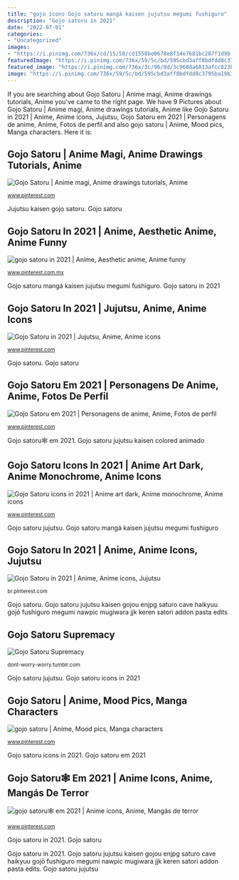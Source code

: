 ```yaml
---
title: "gojo icons Gojo satoru mangá kaisen jujutsu megumi fushiguro"
description: "Gojo satoru in 2021"
date: "2022-07-01"
categories:
- "Uncategorized"
images:
- "https://i.pinimg.com/736x/cd/15/58/cd1558be0678e8f14e7681bc287f1d9b.jpg"
featuredImage: "https://i.pinimg.com/736x/59/5c/bd/595cbd3aff8bdfdd8c3795ba19b3fce3.jpg"
featured_image: "https://i.pinimg.com/736x/3c/96/8d/3c968da6813afcc823b2e4c8891afc0e.jpg"
image: "https://i.pinimg.com/736x/59/5c/bd/595cbd3aff8bdfdd8c3795ba19b3fce3.jpg"
---
```


If you are searching about Gojo Satoru | Anime magi, Anime drawings tutorials, Anime you've came to the right page. We have 9 Pictures about Gojo Satoru | Anime magi, Anime drawings tutorials, Anime like Gojo Satoru in 2021 | Anime, Anime icons, Jujutsu, Gojo Satoru em 2021 | Personagens de anime, Anime, Fotos de perfil and also gojo satoru | Anime, Mood pics, Manga characters. Here it is:

## Gojo Satoru | Anime Magi, Anime Drawings Tutorials, Anime

![Gojo Satoru | Anime magi, Anime drawings tutorials, Anime](https://i.pinimg.com/736x/ba/79/35/ba79351f5f4f3f3619340166715e96fd.jpg "Gojo satoru jujutsu")

<small>www.pinterest.com</small>

Jujutsu kaisen gojo satoru. Gojo satoru

## Gojo Satoru In 2021 | Anime, Aesthetic Anime, Anime Funny

![gojo satoru in 2021 | Anime, Aesthetic anime, Anime funny](https://i.pinimg.com/736x/04/3f/8f/043f8fc78e8fb23d21f0652d225fee8a.jpg "Gojo satoru jujutsu kaisen colored animado")

<small>www.pinterest.com.mx</small>

Gojo satoru mangá kaisen jujutsu megumi fushiguro. Gojo satoru in 2021

## Gojo Satoru In 2021 | Jujutsu, Anime, Anime Icons

![Gojo Satoru in 2021 | Jujutsu, Anime, Anime icons](https://i.pinimg.com/736x/72/1e/7e/721e7ee17acae81171ccdafca0856f75.jpg "Gojo satoru jujutsu kaisen aesthetic sukuna")

<small>www.pinterest.com</small>

Gojo satoru. Gojo satoru

## Gojo Satoru Em 2021 | Personagens De Anime, Anime, Fotos De Perfil

![Gojo Satoru em 2021 | Personagens de anime, Anime, Fotos de perfil](https://i.pinimg.com/736x/1c/8d/e6/1c8de6cecaaaf167679b5ee80fe92981.jpg "Gojo satoru jujutsu")

<small>www.pinterest.com</small>

Gojo satoru🕸 em 2021. Gojo satoru jujutsu kaisen colored animado

## Gojo Satoru Icons In 2021 | Anime Art Dark, Anime Monochrome, Anime Icons

![Gojo Satoru icons in 2021 | Anime art dark, Anime monochrome, Anime icons](https://i.pinimg.com/736x/cd/15/58/cd1558be0678e8f14e7681bc287f1d9b.jpg "Gojo satoru jujutsu kaisen colored animado")

<small>www.pinterest.com</small>

Gojo satoru jujutsu. Gojo satoru mangá kaisen jujutsu megumi fushiguro

## Gojo Satoru In 2021 | Anime, Anime Icons, Jujutsu

![Gojo Satoru in 2021 | Anime, Anime icons, Jujutsu](https://i.pinimg.com/736x/3c/96/8d/3c968da6813afcc823b2e4c8891afc0e.jpg "Gojo satoru jujutsu kaisen gojou enjpg saturo cave haikyuu gojō fushiguro megumi nawpic mugiwara jjk keren satori addon pasta edits")

<small>br.pinterest.com</small>

Gojo satoru. Gojo satoru jujutsu kaisen gojou enjpg saturo cave haikyuu gojō fushiguro megumi nawpic mugiwara jjk keren satori addon pasta edits

## Gojo Satoru Supremacy

![Gojo Satoru Supremacy](https://64.media.tumblr.com/4d4dc054aa8b8728dbd26461f5a02870/6dc6f06af8b092ee-c0/s500x750/18685548a4e0c5637fb65d2f88b4f430442d398c.gifv "Gojo satoru icons in 2021")

<small>dont-worry-worry.tumblr.com</small>

Gojo satoru jujutsu. Gojo satoru icons in 2021

## Gojo Satoru | Anime, Mood Pics, Manga Characters

![gojo satoru | Anime, Mood pics, Manga characters](https://i.pinimg.com/736x/59/5c/bd/595cbd3aff8bdfdd8c3795ba19b3fce3.jpg "Gojo satoru")

<small>www.pinterest.com</small>

Gojo satoru icons in 2021. Gojo satoru em 2021

## Gojo Satoru🕸 Em 2021 | Anime Icons, Anime, Mangás De Terror

![gojo satoru🕸 em 2021 | Anime icons, Anime, Mangás de terror](https://i.pinimg.com/736x/45/9f/77/459f776f9f6f615bce9757e1f6538cdb.jpg "Gojo satoru jujutsu")

<small>www.pinterest.com</small>

Gojo satoru in 2021. Gojo satoru

Gojo satoru in 2021. Gojo satoru jujutsu kaisen gojou enjpg saturo cave haikyuu gojō fushiguro megumi nawpic mugiwara jjk keren satori addon pasta edits. Gojo satoru jujutsu
